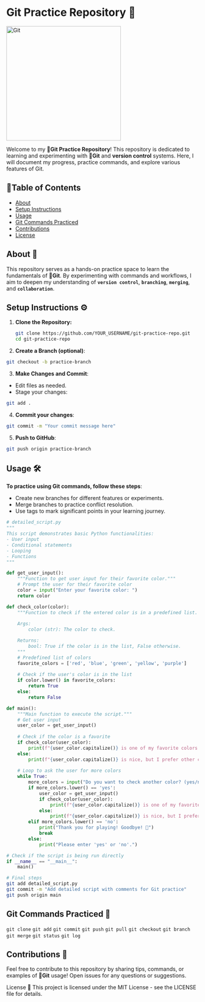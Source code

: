 # Git Practice Repository 🚀

<img src="https://images.credly.com/size/340x340/images/9a0255eb-a47d-4f3a-9611-243bfe3eb9e4/image.png" alt="Git" width="300" />

Welcome to my **🔶Git Practice Repository**! This repository is dedicated to learning and experimenting with **🔶Git** and **version control** systems. Here, I will document my progress, practice commands, and explore various features of Git.

## 📖Table of Contents 

- [About](#about)
- [Setup Instructions](#setup-instructions)
- [Usage](#usage)
- [Git Commands Practiced](#git-commands-practiced)
- [Contributions](#contributions)
- [License](#license)

## About 📝

This repository serves as a hands-on practice space to learn the fundamentals of **🔶Git**. By experimenting with commands and workflows, I aim to deepen my understanding of **`version control`**, **`branching`**, **`merging`**, and **`collaboration`**.

## Setup Instructions ⚙️

1. **Clone the Repository:**
   
   ```bash
   git clone https://github.com/YOUR_USERNAME/git-practice-repo.git
   cd git-practice-repo
   ```
2. **Create a Branch (optional)**:
   
```bash
git checkout -b practice-branch
```
3. **Make Changes and Commit**:

- Edit files as needed.
- Stage your changes:
  
```bash
git add .
```
4. **Commit your changes**:
   
```bash
git commit -m "Your commit message here"
```
5. **Push to GitHub**:

```bash
git push origin practice-branch
```

## Usage 🛠️

**To practice using Git commands, follow these steps**:

- Create new branches for different features or experiments.
- Merge branches to practice conflict resolution.
- Use tags to mark significant points in your learning journey.

```python
# detailed_script.py
"""
This script demonstrates basic Python functionalities:
- User input
- Conditional statements
- Looping
- Functions
"""

def get_user_input():
    """Function to get user input for their favorite color."""
    # Prompt the user for their favorite color
    color = input("Enter your favorite color: ")
    return color

def check_color(color):
    """Function to check if the entered color is in a predefined list.
    
    Args:
        color (str): The color to check.

    Returns:
        bool: True if the color is in the list, False otherwise.
    """
    # Predefined list of colors
    favorite_colors = ['red', 'blue', 'green', 'yellow', 'purple']
    
    # Check if the user's color is in the list
    if color.lower() in favorite_colors:
        return True
    else:
        return False

def main():
    """Main function to execute the script."""
    # Get user input
    user_color = get_user_input()
    
    # Check if the color is a favorite
    if check_color(user_color):
        print(f"{user_color.capitalize()} is one of my favorite colors too! 🎉")
    else:
        print(f"{user_color.capitalize()} is nice, but I prefer other colors. 😊")
    
    # Loop to ask the user for more colors
    while True:
        more_colors = input("Do you want to check another color? (yes/no): ")
        if more_colors.lower() == 'yes':
            user_color = get_user_input()
            if check_color(user_color):
                print(f"{user_color.capitalize()} is one of my favorite colors too! 🎉")
            else:
                print(f"{user_color.capitalize()} is nice, but I prefer other colors. 😊")
        elif more_colors.lower() == 'no':
            print("Thank you for playing! Goodbye! 👋")
            break
        else:
            print("Please enter 'yes' or 'no'.")

# Check if the script is being run directly
if __name__ == "__main__":
    main()

```

```bash
# Final steps
git add detailed_script.py
git commit -m "Add detailed script with comments for Git practice"
git push origin main
```

## Git Commands Practiced 📖

`git clone`
`git add`
`git commit`
`git push`
`git pull`
`git checkout`
`git branch`
`git merge`
`git status`
`git log`

## Contributions 🤝
Feel free to contribute to this repository by sharing tips, commands, or examples of **🔶Git** usage! Open issues for any questions or suggestions.

License 📜
This project is licensed under the MIT License - see the LICENSE file for details.
